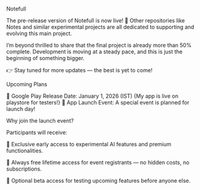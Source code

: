 Notefull

The pre-release version of Notefull is now live! 🚀
Other repositories like Notes and similar experimental projects are all dedicated to supporting and evolving this main project.

I’m beyond thrilled to share that the final project is already more than 50% complete. Development is moving at a steady pace, and this is just the beginning of something bigger.

👉 Stay tuned for more updates — the best is yet to come!


Upcoming Plans

🎯 Google Play Release Date: January 1, 2026 (IST)
{My app is live on playstore for testers!}
🎉 App Launch Event: A special event is planned for launch day!


Why join the launch event?

Participants will receive:

🔑 Exclusive early access to experimental AI features and premium functionalities.

🎁 Always free lifetime access for event registrants — no hidden costs, no subscriptions.

🧪 Optional beta access for testing upcoming features before anyone else.


